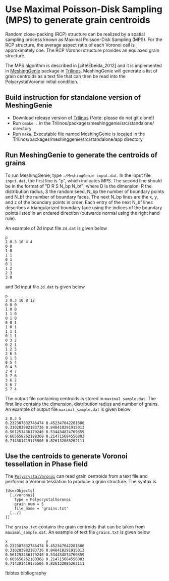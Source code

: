 # Use Maximal Poisson-Disk Sampling (MPS) to generate grain centroids

Random close-packing (RCP) structure can be realized by a spatial sampling process known as Maximal Poisson-Disk Sampling (MPS). For the RCP structure, the average aspect ratio of each Voronoi cell is approximately one. The RCP Voronoi structure provides an equiaxed grain structure.

The MPS algorithm is described in [cite!Ebeida_2012] and it is implemented in [MeshingGenie](https://github.com/trilinos/Trilinos/tree/master/packages/meshinggenie) package in [Trilinos](https://trilinos.org). MeshingGenie will generate a list of grain centroids as a text file that can then be read into the PolycrystalVoronoi initial condition.

## Build instruction for standalone version of MeshingGenie

- Download release version of [Trilinos](https://github.com/trilinos/Trilinos/releases/tag/trilinos-release-12-12-1) (Note: please do not git clone!)
- Run `cmake .` in the Trilinos/packages/meshinggenie/src/standalone/ directory
- Run `make`. Executable file named MeshingGenie is located in the Trilinos/packages/meshinggenie/src/standalone/app directory

## Run MeshingGenie to generate the centroids of grains

To run MeshingGenie, type `./MeshingGenie input.dat`. In the input file `input.dat`, the first line is "p", which indicates MPS. The second line should be in the format of "D R S N_bp N_bf", where D is the dimension, R the distribution radius, S the random seed, N_bp the number of boundary points and N_bf the number of boundary
faces. The next N_bp lines are the x, y, and z of the boundary points in order. Each entry of the next N_bf lines describes a triangularized boundary face using the indices of the boundary points listed in an ordered direction (outwards normal using the right hand rule).

An example of 2d input file `2d.dat` is given below

```text
p
2 0.3 10 4 4
0 0
1 0
1 1
0 1
0 1
1 2
2 3
3 0
```

and 3d input file `3d.dat` is given below

```text
p
3 0.3 10 8 12
0 0 0
1 0 0
1 1 0
0 1 0
0 0 1
1 0 1
1 1 1
0 1 1
0 3 2
0 2 1
1 2 5
2 6 5
0 1 5
0 5 4
0 4 3
3 4 7
3 7 6
3 6 2
5 6 7
5 7 4
```

The output file containing centroids is stored in `maximal_sample.dat`. The first line contains the dimension, distribution radius and number of grains. An example of output file `maximal_sample.dat` is given below

```text
2 0.3 5
0.232307832746474 0.452347042281606
0.310283982183736 0.848418291915013
0.561253436179246 0.534434874769859
0.665658262188368 0.214715684556803
0.714381419175506 0.826132085262111
```

## Use the centroids to generate Voronoi tessellation in Phase field

The [`PolycrystalVoronoi`](/PolycrystalVoronoi.md) can read grain centroids from a text file and performs a Voronoi tesslation to produce a grain structure. The syntax is

```text
[UserObjects]
  [./voronoi]
    type = PolycrystalVoronoi
    grain_num = 5
    file_name = 'grains.txt'
  [../]
[]
```

The `grains.txt` contains the grain centroids that can be taken from `maximal_sample.dat`. An example of text file `grains.txt` is given below

```text
x                 y
0.232307832746474 0.452347042281606
0.310283982183736 0.848418291915013
0.561253436179246 0.534434874769859
0.665658262188368 0.214715684556803
0.714381419175506 0.826132085262111
```

!bibtex bibliography

